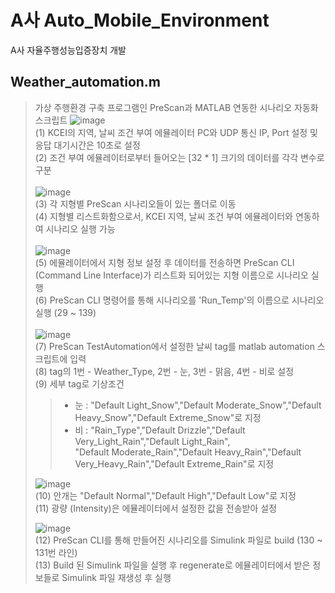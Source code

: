 # A사 Auto_Mobile_Environment
A사 자율주행성능입증장치 개발

## Weather_automation.m
> 가상 주행환경 구축 프로그램인 PreScan과 MATLAB 연동한 시나리오 자동화 스크립트
> ![image](https://user-images.githubusercontent.com/36038244/147515243-1ac31091-0b7b-4d49-891d-018218d48d78.png) <br>
> (1) KCEI의 지역, 날씨 조건 부여 에뮬레이터 PC와 UDP 통신 IP, Port 설정 및 응답 대기시간은 10초로 설정 <br>
> (2) 조건 부여 에뮬레이터로부터 들어오는 [32 * 1] 크기의 데이터를 각각 변수로 구분 <br> <br>
> ![image](https://user-images.githubusercontent.com/36038244/147515373-d18e9158-a634-4d0e-99f6-344e90f67777.png) <br>
> (3) 각 지형별 PreScan 시나리오들이 있는 폴더로 이동 <br>
> (4) 지형별 리스트화함으로서, KCEI 지역, 날씨 조건 부여 에뮬레이터와 연동하여 시나리오 실행 가능 <br> <br>
> ![image](https://user-images.githubusercontent.com/36038244/147515531-53e8e23c-9652-4f6f-bf6e-970e1185af11.png) <br>
> (5) 에뮬레이터에서 지형 정보 설정 후 데이터를 전송하면 PreScan CLI (Command Line Interface)가 리스트화 되어있는 지형 이름으로 시나리오 실행 <br>
> (6) PreScan CLI 명령어를 통해 시나리오를 'Run_Temp'의 이름으로 시나리오 실행 (29 ~ 139) <br> <br>
> ![image](https://user-images.githubusercontent.com/36038244/147515757-7445cfa3-af4b-4e72-b42d-115968f41122.png) <br>
> (7) PreScan TestAutomation에서 설정한 날씨 tag를 matlab automation 스크립트에 입력 <br>
> (8) tag의 1번 - Weather_Type, 2번 - 눈, 3번 - 맑음, 4번 - 비로 설정 <br>
> (9) 세부 tag로 기상조건 
> > - 눈 : "Default Light_Snow","Default Moderate_Snow","Default Heavy_Snow","Default Extreme_Snow"로 지정
> > - 비 : "Rain_Type","Default Drizzle","Default Very_Light_Rain","Default Light_Rain",<br>"Default Moderate_Rain","Default Heavy_Rain","Default Very_Heavy_Rain","Default Extreme_Rain"로 지정 <br>
>
> ![image](https://user-images.githubusercontent.com/36038244/147515962-817381d6-1ae6-4c1c-8508-c235190f1605.png) <br>
> (10) 안개는 "Default Normal","Default High","Default Low"로 지정 <br>
> (11) 광량 (Intensity)은 에뮬레이터에서 설정한 값을 전송받아 설정 <br>
>
> ![image](https://user-images.githubusercontent.com/36038244/147516167-6fd41be0-02a9-49a2-ba51-b0fbbfd97e5d.png) <br>
> (12) PreScan CLI를 통해 만들어진 시나리오를 Simulink 파일로 build (130 ~ 131번 라인) <br>
> (13) Build 된 Simulink 파일을 실행 후 regenerate로 에뮬레이터에서 받은 정보들로 Simulink 파일 재생성 후 실행

